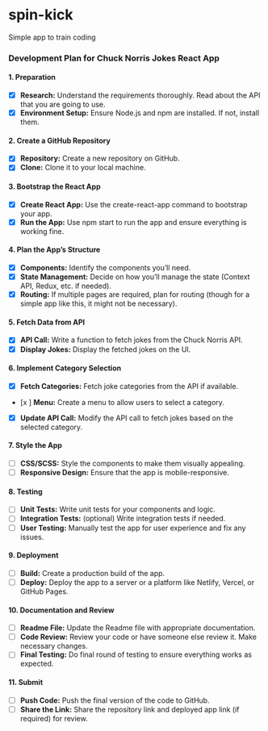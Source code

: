 # spin-kick
Simple app to train coding

### Development Plan for Chuck Norris Jokes React App

#### 1. Preparation
   - [x] **Research:** Understand the requirements thoroughly. Read about the API that you are going to use.
   - [x] **Environment Setup:** Ensure Node.js and npm are installed. If not, install them.

#### 2. Create a GitHub Repository
   - [x] **Repository:** Create a new repository on GitHub.
   - [x] **Clone:** Clone it to your local machine.

#### 3. Bootstrap the React App
   - [x] **Create React App:** Use the create-react-app command to bootstrap your app.
   - [x] **Run the App:** Use npm start to run the app and ensure everything is working fine.

#### 4. Plan the App’s Structure
   - [x] **Components:** Identify the components you’ll need.
   - [x] **State Management:** Decide on how you’ll manage the state (Context API, Redux, etc. if needed).
   - [x] **Routing:** If multiple pages are required, plan for routing (though for a simple app like this, it might not be necessary).

#### 5. Fetch Data from API
   - [x] **API Call:** Write a function to fetch jokes from the Chuck Norris API.
   - [x] **Display Jokes:** Display the fetched jokes on the UI.

#### 6. Implement Category Selection
   - [x] **Fetch Categories:** Fetch joke categories from the API if available.
   - [x ] **Menu:** Create a menu to allow users to select a category.
   - [x] **Update API Call:** Modify the API call to fetch jokes based on the selected category.

#### 7. Style the App
   - [ ] **CSS/SCSS:** Style the components to make them visually appealing.
   - [ ] **Responsive Design:** Ensure that the app is mobile-responsive.

#### 8. Testing
   - [ ] **Unit Tests:** Write unit tests for your components and logic.
   - [ ] **Integration Tests:** (optional) Write integration tests if needed.
   - [ ] **User Testing:** Manually test the app for user experience and fix any issues.

#### 9. Deployment
   - [ ] **Build:** Create a production build of the app.
   - [ ] **Deploy:** Deploy the app to a server or a platform like Netlify, Vercel, or GitHub Pages.

#### 10. Documentation and Review
   - [ ] **Readme File:** Update the Readme file with appropriate documentation.
   - [ ] **Code Review:** Review your code or have someone else review it. Make necessary changes.
   - [ ] **Final Testing:** Do final round of testing to ensure everything works as expected.

#### 11. Submit
   - [ ] **Push Code:** Push the final version of the code to GitHub.
   - [ ] **Share the Link:** Share the repository link and deployed app link (if required) for review.
